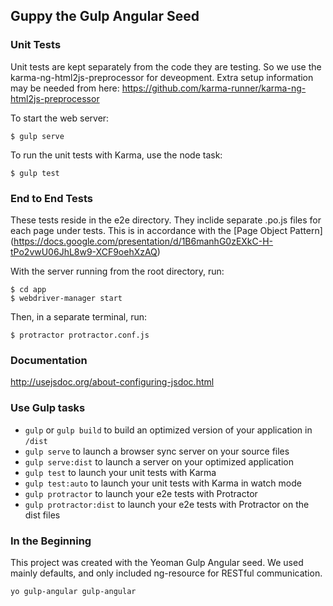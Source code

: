 ## Guppy the Gulp Angular Seed

### Unit Tests

Unit tests are kept separately from the code they are testing.
So we use the karma-ng-html2js-preprocessor for deveopment.
Extra setup information may be needed from here:
https://github.com/karma-runner/karma-ng-html2js-preprocessor

To start the web server:
```
$ gulp serve
```

To run the unit tests with Karma, use the node task:
```
$ gulp test
```


### End to End Tests

These tests reside in the e2e directory.  They inclide separate .po.js files for each page under tests.  This is in accordance with the [Page Object Pattern] (https://docs.google.com/presentation/d/1B6manhG0zEXkC-H-tPo2vwU06JhL8w9-XCF9oehXzAQ)

With the server running from the root directory, run:
```
$ cd app
$ webdriver-manager start
```
Then, in a separate terminal, run:
```
$ protractor protractor.conf.js
```

### Documentation

http://usejsdoc.org/about-configuring-jsdoc.html

### Use Gulp tasks

* `gulp` or `gulp build` to build an optimized version of your application in `/dist`
* `gulp serve` to launch a browser sync server on your source files
* `gulp serve:dist` to launch a server on your optimized application
* `gulp test` to launch your unit tests with Karma
* `gulp test:auto` to launch your unit tests with Karma in watch mode
* `gulp protractor` to launch your e2e tests with Protractor
* `gulp protractor:dist` to launch your e2e tests with Protractor on the dist files

### In the Beginning

This project was created with the Yeoman Gulp Angular seed.  We used mainly defaults, and only included ng-resource for RESTful communication.
```
yo gulp-angular gulp-angular
```


